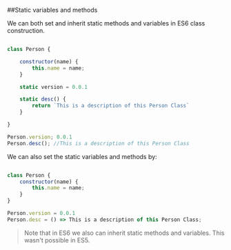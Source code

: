 ##Static variables and methods

We can both set and inherit static methods and variables in ES6 class construction.

```javascript

class Person {

    constructor(name) {
        this.name = name;
    }

    static version = 0.0.1

    static desc() {
        return `This is a description of this Person Class`
    }

}

Person.version; 0.0.1
Person.desc(); //This is a description of this Person Class

```

We can also set the static variables and methods by:

```javascript

class Person {
    constructor(name) {
        this.name = name;
    }
}

Person.version = 0.0.1
Person.desc = () => This is a description of this Person Class;

```

>Note that in ES6 we also can inherit static methods and variables. This wasn't possible in ES5.